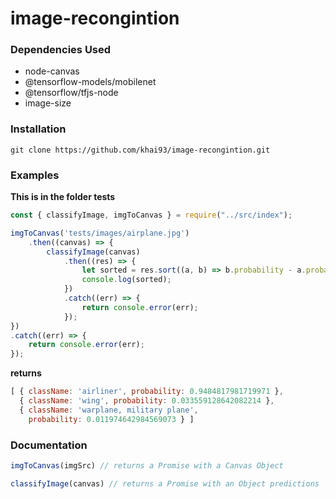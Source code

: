 # image-recongintion

### Dependencies Used

* node-canvas
* @tensorflow-models/mobilenet
* @tensorflow/tfjs-node
* image-size

### Installation

```git clone https://github.com/khai93/image-recongintion.git```


### Examples

**This is in the folder tests**

```javascript
const { classifyImage, imgToCanvas } = require("../src/index");

imgToCanvas('tests/images/airplane.jpg')
    .then((canvas) => {
        classifyImage(canvas)
            .then((res) => {
                let sorted = res.sort((a, b) => b.probability - a.probability);
                console.log(sorted);
            })
            .catch((err) => {
                return console.error(err);
            });
})
.catch((err) => {
    return console.error(err);
});
```

**returns**
```javascript
[ { className: 'airliner', probability: 0.9484817981719971 },
  { className: 'wing', probability: 0.033559128642082214 },
  { className: 'warplane, military plane',
    probability: 0.011974642984569073 } ]
```

### Documentation

```javascript
imgToCanvas(imgSrc) // returns a Promise with a Canvas Object

classifyImage(canvas) // returns a Promise with an Object predictions
```





